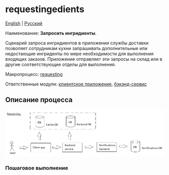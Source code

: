 # requestingedients

[English](requestingedients.md) | [Русский](requestingedients.ru.md)

Наименование: **Запросить ингридиенты**.

Сценарий запроса ингридиентов в приложении службы доставки позволяет сотрудникам кухни запрашивать дополнительные или недостающие ингриденты по мере необходимости для выполнения входящих заказов.
Приложение отправляет эти запросы на склад или в другие соответствующие отделы для выполнения.

Макропроцесс: [requesting](../../macroprocesses/requesting.md)

Ответственные модули: [клиентское приложение](../../frontend/kitchenclient.md), [бэкэнд-сервис](../../backend/kitchenbackend.md)

## Описание процесса

![requesting_overall](../../img/requesting_overall.png)

### Пошаговое выполнение
